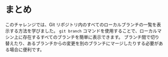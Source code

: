 # まとめ

このチャレンジでは、Git リポジトリ内のすべてのローカルブランチの一覧を表示する方法を学びました。 `git branch` コマンドを使用することで、ローカルマシン上に存在するすべてのブランチを簡単に表示できます。 ブランチ間で切り替えたり、あるブランチからの変更を別のブランチにマージしたりする必要がある場合に便利です。
